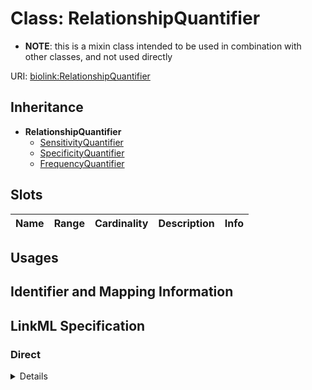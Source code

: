 # Class: RelationshipQuantifier



* __NOTE__: this is a mixin class intended to be used in combination with other classes, and not used directly


URI: [biolink:RelationshipQuantifier](https://w3id.org/biolink/vocab/RelationshipQuantifier)




## Inheritance

* **RelationshipQuantifier**
    * [SensitivityQuantifier](SensitivityQuantifier.md)
    * [SpecificityQuantifier](SpecificityQuantifier.md)
    * [FrequencyQuantifier](FrequencyQuantifier.md)




## Slots

| Name | Range | Cardinality | Description  | Info |
| ---  | --- | --- | --- | --- |


## Usages



## Identifier and Mapping Information









## LinkML Specification

<!-- TODO: investigate https://stackoverflow.com/questions/37606292/how-to-create-tabbed-code-blocks-in-mkdocs-or-sphinx -->

### Direct

<details>
```yaml
name: relationship quantifier
from_schema: https://w3id.org/biolink/biolink-model
mixin: true

```
</details>

### Induced

<details>
```yaml
name: relationship quantifier
from_schema: https://w3id.org/biolink/biolink-model
mixin: true

```
</details>